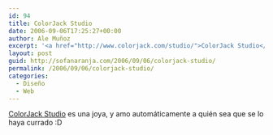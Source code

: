```yaml
---
id: 94
title: ColorJack Studio
date: 2006-09-06T17:25:27+00:00
author: Ale Muñoz
excerpt: '<a href="http://www.colorjack.com/studio/">ColorJack Studio</a> es una joya, y amo automáticamente a quién sea que se lo haya currado :D'
layout: post
guid: http://sofanaranja.com/2006/09/06/colorjack-studio/
permalink: /2006/09/06/colorjack-studio/
categories:
  - Diseño
  - Web
---
```

<a href="http://www.colorjack.com/studio/">ColorJack Studio</a> es una joya, y amo automáticamente a quién sea que se lo haya currado :D